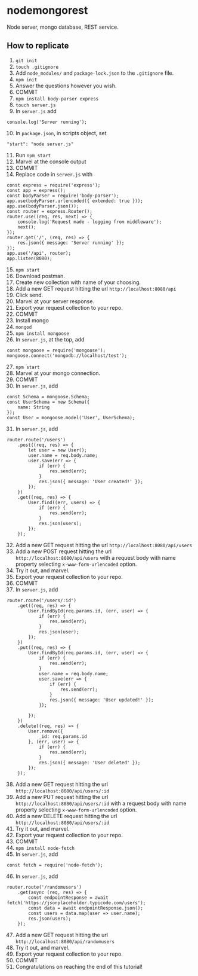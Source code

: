# nodemongorest

Node server, mongo database, REST service.

## How to replicate

1. `git init`
2. `touch .gitignore`
3. Add `node_modules/` and `package-lock.json` to the `.gitignore` file.
4. `npm init`
5. Answer the questions however you wish.
6. COMMIT
7. `npm install body-parser express`
8. `touch server.js`
9. In `server.js` add
```
console.log('Server running');
```
10. In `package.json`, in scripts object, set
```
"start": "node server.js"
```
11. Run `npm start`
12. Marvel at the console output
13. COMMIT
14. Replace code in `server.js` with
```
const express = require('express');
const app = express();
const bodyParser = require('body-parser');
app.use(bodyParser.urlencoded({ extended: true }));
app.use(bodyParser.json());
const router = express.Router();
router.use((req, res, next) => {
    console.log('Request made - logging from middleware');
    next();
});
router.get('/', (req, res) => {
    res.json({ message: 'Server running' });
});
app.use('/api', router);
app.listen(8080);
```
15. `npm start`
16. Download postman.
17. Create new collection with name of your choosing.
18. Add a new GET request hitting the url `http://localhost:8080/api`
19. Click send.
20. Marvel at your server response.
21. Export your request collection to your repo.
22. COMMIT
23. Install mongo
24. `mongod`
25. `npm install mongoose`
26. In `server.js`, at the top, add
```
const mongoose = require('mongoose');
mongoose.connect('mongodb://localhost/test');
```
27. `npm start`
28. Marvel at your mongo connection.
29. COMMIT
30. In `server.js`, add
```
const Schema = mongoose.Schema;
const UserSchema = new Schema({
    name: String
});
const User = mongoose.model('User', UserSchema);
```
31. In `server.js`, add
```
router.route('/users')
    .post((req, res) => {
        let user = new User();
        user.name = req.body.name;
        user.save(err => {
            if (err) {
                res.send(err);
            }
            res.json({ message: 'User created!' });
        });
    })
    .get((req, res) => {
        User.find((err, users) => {
            if (err) {
                res.send(err);
            }
            res.json(users);
        });
    });
```
32. Add a new GET request hitting the url `http://localhost:8080/api/users`
33. Add a new POST request hitting the url `http://localhost:8080/api/users` with a request body with name property selecting `x-www-form-urlencoded` option.
34. Try it out, and marvel.
35. Export your request collection to your repo.
36. COMMIT
37. In `server.js`, add
```
router.route('/users/:id')
    .get((req, res) => {
        User.findById(req.params.id, (err, user) => {
            if (err) {
                res.send(err);
            }
            res.json(user);
        });
    })
    .put((req, res) => {
        User.findById(req.params.id, (err, user) => {
            if (err) {
                res.send(err);
            }
            user.name = req.body.name;
            user.save(err => {
                if (err) {
                    res.send(err);
                }
                res.json({ message: 'User updated!' });
            });

        });
    })
    .delete((req, res) => {
        User.remove({
            _id: req.params.id
        }, (err, user) => {
            if (err) {
                res.send(err);
            }
            res.json({ message: 'User deleted' });
        });
    });
```
38. Add a new GET request hitting the url `http://localhost:8080/api/users/:id`
39. Add a new PUT request hitting the url `http://localhost:8080/api/users/:id` with a request body with name property selecting `x-www-form-urlencoded` option.
40. Add a new DELETE request hitting the url `http://localhost:8080/api/users/:id`
41. Try it out, and marvel.
42. Export your request collection to your repo.
43. COMMIT
44. `npm install node-fetch`
45. In `server.js`, add
```
const fetch = require('node-fetch');
```
46. In `server.js`, add
```
router.route('/randomusers')
    .get(async (req, res) => {
        const endpointResponse = await fetch('https://jsonplaceholder.typicode.com/users');
        const data = await endpointResponse.json();
        const users = data.map(user => user.name);
        res.json(users);
    });
```
47. Add a new GET request hitting the url `http://localhost:8080/api/randomusers`
48. Try it out, and marvel.
49. Export your request collection to your repo.
50. COMMIT
51. Congratulations on reaching the end of this tutorial!
